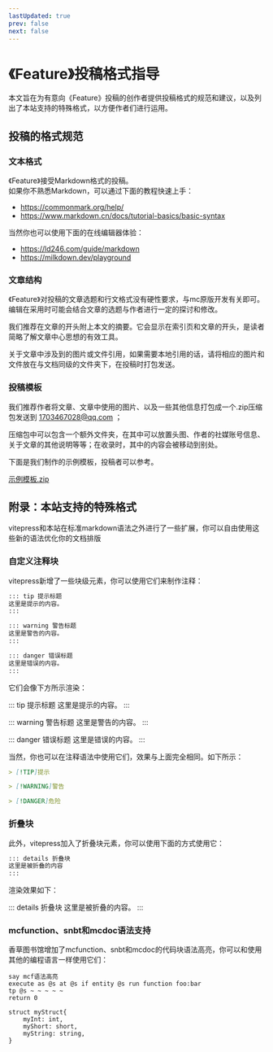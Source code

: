 ```yaml
---
lastUpdated: true
prev: false
next: false
---
```


<script setup>
import { useData } from 'vitepress'
const { isDark } = useData()
</script>

#  《Feature》投稿格式指导

<ColorLine :height="4"/>
本文旨在为有意向《Feature》投稿的创作者提供投稿格式的规范和建议，以及列出了本站支持的特殊格式，以方便作者们进行运用。

## 投稿的格式规范

### 文本格式
《Feature》接受Markdown格式的投稿。  
如果你不熟悉Markdown，可以通过下面的教程快速上手：
- https://commonmark.org/help/
- https://www.markdown.cn/docs/tutorial-basics/basic-syntax

当然你也可以使用下面的在线编辑器体验：
- https://ld246.com/guide/markdown
- https://milkdown.dev/playground

### 文章结构

《Feature》对投稿的文章选题和行文格式没有硬性要求，与mc原版开发有关即可。编辑在采用时可能会结合文章的选题与作者进行一定的探讨和修改。

我们推荐在文章的开头附上本文的摘要。它会显示在索引页和文章的开头，是读者简略了解文章中心思想的有效工具。

关于文章中涉及到的图片或文件引用，如果需要本地引用的话，请将相应的图片和文件放在与文档同级的文件夹下，在投稿时打包发送。

### 投稿模板

我们推荐作者将文章、文章中使用的图片、以及一些其他信息打包成一个.zip压缩包发送到 1703467028@qq.com ；

压缩包中可以包含一个额外文件夹，在其中可以放置头图、作者的社媒账号信息、关于文章的其他说明等等；在收录时，其中的内容会被移动到别处。

下面是我们制作的示例模板，投稿者可以参考。

[示例模板.zip](/feature/example.zip)

## 附录：本站支持的特殊格式

vitepress和本站在标准markdown语法之外进行了一些扩展，你可以自由使用这些新的语法优化你的文档排版

### 自定义注释块

vitepress新增了一些块级元素，你可以使用它们来制作注释：

```markdown
::: tip 提示标题
这里是提示的内容。
:::

::: warning 警告标题
这里是警告的内容。
:::

::: danger 错误标题
这里是错误的内容。
:::
```

它们会像下方所示渲染：

::: tip 提示标题
这里是提示的内容。
:::

::: warning 警告标题
这里是警告的内容。
:::

::: danger 错误标题
这里是错误的内容。
:::

当然，你也可以在注释语法中使用它们，效果与上面完全相同。如下所示：

```markdown
> [!TIP]提示

> [!WARNING]警告

> [!DANGER]危险
```

### 折叠块

此外，vitepress加入了折叠块元素，你可以使用下面的方式使用它：

```markdown
::: details 折叠块
这里是被折叠的内容
:::
```

渲染效果如下：

::: details 折叠块
这里是被折叠的内容。
:::

### mcfunction、snbt和mcdoc语法支持

香草图书馆增加了mcfunction、snbt和mcdoc的代码块语法高亮，你可以和使用其他的编程语言一样使用它们：

```mcfunction
say mcf语法高亮
execute as @s at @s if entity @s run function foo:bar
tp @s ~ ~ ~ ~ ~
return 0
```

```mcdoc
struct myStruct{
	myInt: int,
	myShort: short,
	myString: string,
}
```
